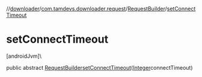 //[downloader](../../../index.md)/[com.tamdevs.downloader.request](../index.md)/[RequestBuilder](index.md)/[setConnectTimeout](set-connect-timeout.md)

# setConnectTimeout

[androidJvm]\

public abstract [RequestBuilder](index.md)[setConnectTimeout](set-connect-timeout.md)([Integer](https://developer.android.com/reference/kotlin/java/lang/Integer.html)connectTimeout)
